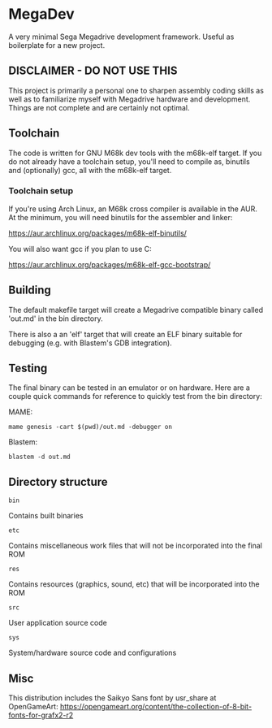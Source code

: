 # MegaDev
A very minimal Sega Megadrive development framework. Useful as boilerplate for a new project.

## DISCLAIMER - DO NOT USE THIS
This project is primarily a personal one to sharpen assembly coding skills as well as to familiarize myself with Megadrive hardware and development. Things are not complete and are certainly not optimal.

## Toolchain
The code is written for GNU M68k dev tools with the m68k-elf target. If you do not already have a toolchain setup, you'll need to compile as, binutils and (optionally) gcc, all with the m68k-elf target.

### Toolchain setup
If you're using Arch Linux, an M68k cross compiler is available in the AUR. At the minimum, you will need binutils for the assembler and linker:

https://aur.archlinux.org/packages/m68k-elf-binutils/

You will also want gcc if you plan to use C:

https://aur.archlinux.org/packages/m68k-elf-gcc-bootstrap/

## Building
The default makefile target will create a Megadrive compatible binary called 'out.md' in the bin directory.

There is also a an 'elf' target that will create an ELF binary suitable for debugging (e.g. with Blastem's GDB integration).

## Testing
The final binary can be tested in an emulator or on hardware. Here are a couple quick commands for reference to quickly test from the bin directory:

MAME:

```mame genesis -cart $(pwd)/out.md -debugger on```

Blastem:

```blastem -d out.md```

## Directory structure
```bin```

Contains built binaries

```etc```

Contains miscellaneous work files that will not be incorporated into the final ROM

```res```

Contains resources (graphics, sound, etc) that will be incorporated into the ROM

```src```

User application source code

```sys```

System/hardware source code and configurations

## Misc
This distribution includes the Saikyo Sans font by usr_share at OpenGameArt: https://opengameart.org/content/the-collection-of-8-bit-fonts-for-grafx2-r2
